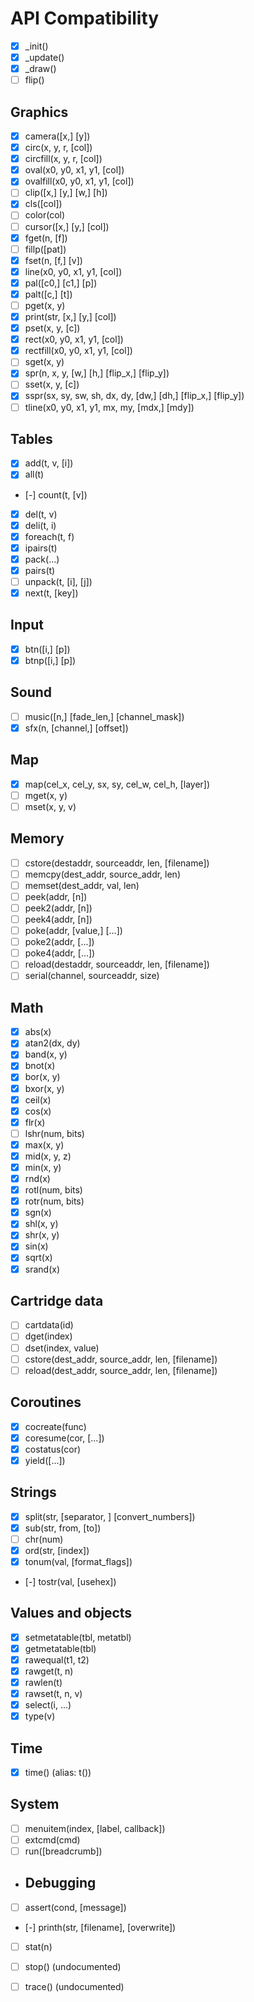 # API Compatibility
- [x] _init()
- [x] _update()
- [x] _draw()
- [ ] flip()

## Graphics
- [x] camera([x,] [y])
- [x] circ(x, y, r, [col])
- [x] circfill(x, y, r, [col])
- [x] oval(x0, y0, x1, y1, [col])
- [x] ovalfill(x0, y0, x1, y1, [col])
- [ ] clip([x,] [y,] [w,] [h])
- [x] cls([col])
- [ ] color(col)
- [ ] cursor([x,] [y,] [col])
- [x] fget(n, [f])
- [ ] fillp([pat])
- [x] fset(n, [f,] [v])
- [x] line(x0, y0, x1, y1, [col])
- [x] pal([c0,] [c1,] [p])
- [x] palt([c,] [t])
- [ ] pget(x, y)
- [x] print(str, [x,] [y,] [col])
- [x] pset(x, y, [c])
- [x] rect(x0, y0, x1, y1, [col])
- [x] rectfill(x0, y0, x1, y1, [col])
- [ ] sget(x, y)
- [x] spr(n, x, y, [w,] [h,] [flip_x,] [flip_y])
- [ ] sset(x, y, [c])
- [x] sspr(sx, sy, sw, sh, dx, dy, [dw,] [dh,] [flip_x,] [flip_y])
- [ ] tline(x0, y0, x1, y1, mx, my, [mdx,] [mdy])

## Tables
- [x] add(t, v, [i])
- [x] all(t)
- [-] count(t, [v])
- [x] del(t, v)
- [x] deli(t, i)
- [x] foreach(t, f)
- [x] ipairs(t)
- [x] pack(...)
- [x] pairs(t)
- [ ] unpack(t, [i], [j])
- [x] next(t, [key])

## Input
- [x] btn([i,] [p])
- [x] btnp([i,] [p])

## Sound
- [ ] music([n,] [fade_len,] [channel_mask])
- [x] sfx(n, [channel,] [offset])

## Map
- [x] map(cel_x, cel_y, sx, sy, cel_w, cel_h, [layer])
- [ ] mget(x, y)
- [ ] mset(x, y, v)

## Memory
- [ ] cstore(destaddr, sourceaddr, len, [filename])
- [ ] memcpy(dest_addr, source_addr, len)
- [ ] memset(dest_addr, val, len)
- [ ] peek(addr, [n])
- [ ] peek2(addr, [n])
- [ ] peek4(addr, [n])
- [ ] poke(addr, [value,] [...])
- [ ] poke2(addr, [...])
- [ ] poke4(addr, [...])
- [ ] reload(destaddr, sourceaddr, len, [filename])
- [ ] serial(channel, sourceaddr, size)

## Math
- [x] abs(x)
- [x] atan2(dx, dy)
- [x] band(x, y)
- [x] bnot(x)
- [x] bor(x, y)
- [x] bxor(x, y)
- [x] ceil(x)
- [x] cos(x)
- [x] flr(x)
- [ ] lshr(num, bits)
- [x] max(x, y)
- [x] mid(x, y, z)
- [x] min(x, y)
- [x] rnd(x)
- [x] rotl(num, bits)
- [x] rotr(num, bits)
- [x] sgn(x)
- [x] shl(x, y)
- [x] shr(x, y)
- [x] sin(x)
- [x] sqrt(x)
- [x] srand(x)

## Cartridge data
- [ ] cartdata(id)
- [ ] dget(index)
- [ ] dset(index, value)
- [ ] cstore(dest_addr, source_addr, len, [filename])
- [ ] reload(dest_addr, source_addr, len, [filename])

## Coroutines
- [x] cocreate(func)
- [x] coresume(cor, [...])
- [x] costatus(cor)
- [x] yield([...])

## Strings
- [x] split(str, [separator, ] [convert_numbers])
- [x] sub(str, from, [to])
- [ ] chr(num)
- [x] ord(str, [index])
- [x] tonum(val, [format_flags])
- [-] tostr(val, [usehex])

## Values and objects
- [x] setmetatable(tbl, metatbl)
- [x] getmetatable(tbl)
- [x] rawequal(t1, t2)
- [x] rawget(t, n)
- [x] rawlen(t)
- [x] rawset(t, n, v)
- [x] select(i, ...)
- [x] type(v)

## Time
- [x] time() (alias: t())

## System
- [ ] menuitem(index, [label, callback])
- [ ] extcmd(cmd)
- [ ] run([breadcrumb])
- ## Debugging
- [ ] assert(cond, [message])
- [-] printh(str, [filename], [overwrite])
- [ ] stat(n)
- [ ] stop() (undocumented)
- [ ] trace() (undocumented)

